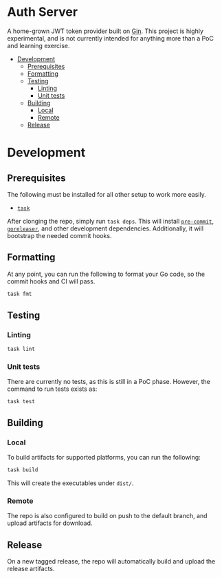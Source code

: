 # Auth Server <!-- omit in toc -->

A home-grown JWT token provider built on [Gin](https://github.com/gin-gonic/gin). This project is highly experimental, and is not currently intended for anything more than a PoC and learning exercise.

- [Development](#development)
  - [Prerequisites](#prerequisites)
  - [Formatting](#formatting)
  - [Testing](#testing)
    - [Linting](#linting)
    - [Unit tests](#unit-tests)
  - [Building](#building)
    - [Local](#local)
    - [Remote](#remote)
  - [Release](#release)

# Development
## Prerequisites
The following must be installed for all other setup to work more easily.
- [`task`](https://taskfile.dev/#/installation)

After clonging the repo, simply run `task deps`. This will install [`pre-commit`](https://pre-commit.com/), [`goreleaser`](https://goreleaser.com/intro/), and other development dependencies. Additionally, it will bootstrap the needed commit hooks.

## Formatting
At any point, you can run the following to format your Go code, so the commit hooks and CI will pass.
```bash
task fmt
```

## Testing
### Linting
```bash
task lint
```
### Unit tests
There are currently no tests, as this is still in a PoC phase. However, the command to run tests exists as:
```
task test
```

## Building
### Local
To build artifacts for supported platforms, you can run the following:
```bash
task build
```
This will create the executables under `dist/`.

### Remote
The repo is also configured to build on push to the default branch, and upload artifacts for download.

## Release
On a new tagged release, the repo will automatically build and upload the release artifacts.
